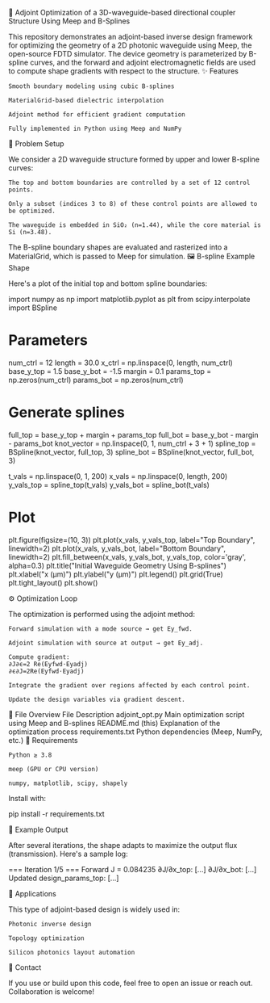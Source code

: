 🧠 Adjoint Optimization of a 3D-waveguide-based directional coupler Structure Using Meep and B-Splines

This repository demonstrates an adjoint-based inverse design framework for optimizing the geometry of a 2D photonic waveguide using Meep, the open-source FDTD simulator. The device geometry is parameterized by B-spline curves, and the forward and adjoint electromagnetic fields are used to compute shape gradients with respect to the structure.
✨ Features

    Smooth boundary modeling using cubic B-splines

    MaterialGrid-based dielectric interpolation

    Adjoint method for efficient gradient computation

    Fully implemented in Python using Meep and NumPy

📐 Problem Setup

We consider a 2D waveguide structure formed by upper and lower B-spline curves:

    The top and bottom boundaries are controlled by a set of 12 control points.

    Only a subset (indices 3 to 8) of these control points are allowed to be optimized.

    The waveguide is embedded in SiO₂ (n=1.44), while the core material is Si (n=3.48).

The B-spline boundary shapes are evaluated and rasterized into a MaterialGrid, which is passed to Meep for simulation.
🖼️ B-spline Example Shape

Here's a plot of the initial top and bottom spline boundaries:

import numpy as np
import matplotlib.pyplot as plt
from scipy.interpolate import BSpline

# Parameters
num_ctrl = 12
length = 30.0
x_ctrl = np.linspace(0, length, num_ctrl)
base_y_top = 1.5
base_y_bot = -1.5
margin = 0.1
params_top = np.zeros(num_ctrl)
params_bot = np.zeros(num_ctrl)

# Generate splines
full_top = base_y_top + margin + params_top
full_bot = base_y_bot - margin - params_bot
knot_vector = np.linspace(0, 1, num_ctrl + 3 + 1)
spline_top = BSpline(knot_vector, full_top, 3)
spline_bot = BSpline(knot_vector, full_bot, 3)

t_vals = np.linspace(0, 1, 200)
x_vals = np.linspace(0, length, 200)
y_vals_top = spline_top(t_vals)
y_vals_bot = spline_bot(t_vals)

# Plot
plt.figure(figsize=(10, 3))
plt.plot(x_vals, y_vals_top, label="Top Boundary", linewidth=2)
plt.plot(x_vals, y_vals_bot, label="Bottom Boundary", linewidth=2)
plt.fill_between(x_vals, y_vals_bot, y_vals_top, color='gray', alpha=0.3)
plt.title("Initial Waveguide Geometry Using B-splines")
plt.xlabel("x (μm)")
plt.ylabel("y (μm)")
plt.legend()
plt.grid(True)
plt.tight_layout()
plt.show()

⚙️ Optimization Loop

The optimization is performed using the adjoint method:

    Forward simulation with a mode source → get Ey_fwd.

    Adjoint simulation with source at output → get Ey_adj.

    Compute gradient:
    ∂J∂ϵ=2 Re(Eyfwd⋅Eyadj)
    ∂ϵ∂J​=2Re(Eyfwd​⋅Eyadj​)

    Integrate the gradient over regions affected by each control point.

    Update the design variables via gradient descent.

📁 File Overview
File	Description
adjoint_opt.py	Main optimization script using Meep and B-splines
README.md (this)	Explanation of the optimization process
requirements.txt	Python dependencies (Meep, NumPy, etc.)
🔧 Requirements

    Python ≥ 3.8

    meep (GPU or CPU version)

    numpy, matplotlib, scipy, shapely

Install with:

pip install -r requirements.txt

🧪 Example Output

After several iterations, the shape adapts to maximize the output flux (transmission). Here's a sample log:

=== Iteration 1/5 ===
Forward J = 0.084235
∂J/∂x_top: [...]
∂J/∂x_bot: [...]
Updated design_params_top: [...]

🔬 Applications

This type of adjoint-based design is widely used in:

    Photonic inverse design

    Topology optimization

    Silicon photonics layout automation

📮 Contact

If you use or build upon this code, feel free to open an issue or reach out. Collaboration is welcome!
